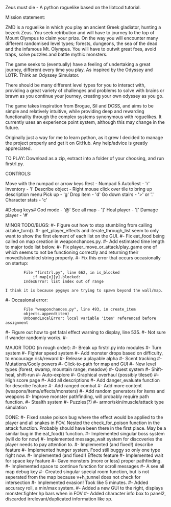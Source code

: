Zeus must die - A python roguelike based on the libtcod tutorial.

Mission statement:

ZMD is a roguelike in which you play an ancient Greek gladiator, hunting a bezerk Zeus.
You seek retribution and will have to journey to the top of Mount Olympus to claim your
prize. On the way you will encounter many different randomised level types; forests,
dungeons, the sea of the dead and the infamous Mt. Olympus. You will have to outwit
great foes, avoid traps, solve puzzles and battle mythic monsters.

The game seeks to (eventually) have a feeling of undertaking a great journey, different
every time you play. As inspired by the Odyssey and LOTR. Think an Odyssey Simulator.

There should be many different level types for you to interact with, providing a great
variety of challenges and problems to solve with brains or brawn as you continue your
journey, creating your own odyssey as you go.

The game takes inspiration from Brogue, Sil and DCSS, and aims to be simple and relatively
intuitive, while providing deep and rewarding functionality through the complex systems
synonymous with roguelikes. It currently uses an experience point system, although this
may change in the future.

Originally just a way for me to learn python, as it grew I decided to manage the project
properly and get it on GitHub. Any help/advice is greatly appreciated.

TO PLAY:
Download as a zip, extract into a folder of your choosing, and run firstrl.py.

CONTROLS:

Move with the numpad or arrow keys
Rest - Numpad 5
AutoRest - 'r'
Inventory - 'i'
Describe object - Right mouse click over tile to bring up description menu
Pick up - 'g'
Drop item - 'd'
Go down stairs - '>' or '.'
Character stats - 'c'

#Debug keys#
God mode - '@'
See all map - ']'
Heal player - '['
Damage player - '#'

MINOR TODO/BUGS:
#- Figure out how to stop stumbling from calling ai.take_turn().
#- get_player_effects and iterate_through_list seem to only
	want to show the first element of each list on the GUI.
#- Fix eat_food being called on map creation in weaponchances.py.
#- Add estimated time length to major todo list below.
#- Fix player_move_or_attack/play_game one of which seems to not be functioning correctly
	and returning their moved/stumbled string properly.
#- Fix this error that occurs occasionally on startup:

			File "firstrl.py", line 662, in is_blocked
				if map[x][y].blocked:
			IndexError: list index out of range

	I think it is because pygmys are trying to spawn beyond the wall/map.

#- Occasional error:

			File "weaponchances.py", line 493, in create_item
    		objects.append(item)
			UnboundLocalError: local variable 'item' referenced before assignment

#- Figure out how to get fatal effect warning to display, line 535.
#- Not sure if wander randomly works.
#-


MAJOR TODO (in rough order):
#- Break up firstrl.py into modules
#- Turn system
#- Fighter speed system
#- Add monster drops based on difficulty, to encourage risk/reward
#- Release a playable alpha
#- Scent tracking
#- Mutations/Godly powers
#- Click-to-path for map and GUI
#- New level types (forest, swamp, mountain range, meadow)
#- Quest system
#- Shift-heal, shift-run
#- Auto-explore
#- Graphical overhaul (possibly tileset)
#- High score page
#- Add all descriptions
#- Add danger_evaluate function for describe feature
#- Add ranged combat
#- Add more content (weapons/items/effects/monsters)
#- Add random generators for items and weapons
#- Improve monster pathfinding, will probably require path function.
#- Stealth system
#- Puzzles(?)
#- armor/skin/muscle/attack type simulation


DONE:
#- Fixed snake poison bug where the effect would be applied to the player and all snakes in FOV.
	Nested the check_for_poison function in the attack function. Probably should have been
	there in the first place. May be a similar bug in the eat_food() function.
#- Implemented singular boss system (will do for now)
#- Implemented message_wait system for discoveries the player needs to pay attention to.
#- Implemented (and fixed!) describe feature
#- Implemented hunger system. Food still buggy so only one type right now.
#- Implemented (and fixed!) Effects feature
#- Implemented wait for space key feature
#- Gave monsters (more or less) proper pathfinding.
#- Implemented space to continue function for scroll messages
#- A see all map debug key
#- Created singular special room function, but is not seperated from the map because v+h_tunnel does not check for intersection
#- Implemented evasion! Took like 5 minutes.
#- Added accuracy roll, a min/max system.
#- Added a new GUI to the right, displays monster.fighter hp bars when in FOV
#- Added character info box to panel2, discarded irrelevant/duplicated information like xp.



